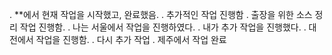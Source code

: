 . **에서 현재 작업을 시작했고, 완료했음.
. 추가적인 작업 진행함
. 출장을 위한 소스 정리 작업 진행함.
. 나는 서울에서 작업을 진행하였다.
. 내가 추가 작업을 진행했다.
. 대전에서 작업을 진행함.
. 다시 추가 작업
. 제주에서 작업 완료